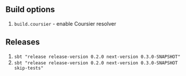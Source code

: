 Build options
-------------

1. `build.coursier` - enable Coursier resolver

Releases
--------

1. `sbt "release release-version 0.2.0 next-version 0.3.0-SNAPSHOT"`
2. `sbt "release release-version 0.2.0 next-version 0.3.0-SNAPSHOT skip-tests"` 
